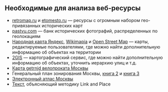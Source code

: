 ## Необходимые для анализа веб-ресурсы

*   [retromap.ru](http://www.retromap.ru/) и [etomesto.ru](http://www.etomesto.ru/) — ресурсы с огромным набором гео-привязанных исторических карт
*   [pastvu.com](https://pastvu.com/) — банк исторических фотографий, распределенных по геолокациям
*   [Народная карта Яндекс](https://n.maps.yandex.ru/), [Wikimapia](http://wikimapia.org/#lang=ru&lat=55.752200&lon=37.615600&z=12&m=w) и [Open Street Map](https://www.openstreetmap.org/#map=10/55.7195/37.6606) — карты, редактируемые пользователями, где можно найти дополнительную информацию об объектах на территории
*   [2GIS](https://2gis.ru/moscow?queryState=center%2F37.62017%2C55.753466%2Fzoom%2F11) — картографический сервис, где можно найти дополнительную информацию об объектах, уточнить иерархию улиц и т.д.
*   [Карта getrnjd велопроката Москвы](https://velobike.ru/parkings/#map)
*   Генеральный план зонирования Москвы, [книга 2](https://www.mos.ru/upload/content/files/kniga_2.pdf) и [книга 3](https://www.mos.ru/upload/content/files/kniga_3.pdf)
*   [Электронный атлас Москвы](http://atlas.mos.ru/?lang=ru&z=5&ll=37.606037991802914%2C55.76966776453132) 
*   [Текст](https://keretterek.wordpress.com/liveable-cities/link-and-place/), объясняющий методику Link and Place